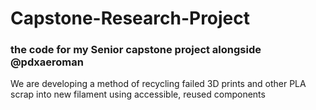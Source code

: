 # Capstone-Research-Project
 
### the code for my Senior capstone project alongside @pdxaeroman

We are developing a method of recycling failed 3D prints and other PLA scrap into new filament using accessible, reused components
